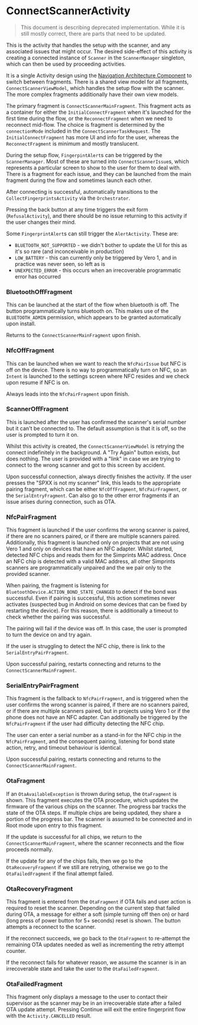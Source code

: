 # ConnectScannerActivity

> This document is describing deprecated implementation. While it is still mostly correct, there are parts that need to be updated. 

This is the activity that handles the setup with the scanner, and any associated issues that might occur.
The desired side-effect of this activity is creating a connected instance of `Scanner` in the `ScannerManager` singleton, which can then be used by proceeding activities.

It is a single Activity design using the [Navigation Architecture Component](https://developer.android.com/guide/navigation) to switch between fragments.
There is a shared view model for all fragments, `ConnectScannerViewModel`, which handles the setup flow with the scanner.
The more complex fragments additionally have their own view models.

The primary fragment is `ConnectScannerMainFragment`.
This fragment acts as a container for either the `InitialConnectFragment` when it's launched for the first time during the flow, or the `ReconnectFragment` when we need to reconnect mid-flow.
The choice is fragment is determined by the `connectionMode` included in the `ConnectScannerTaskRequest`.
The `InitialConnectFragment` has more UI and info for the user, whereas the `ReconnectFragment` is minimum and mostly translucent.

During the setup flow, `FingerpintAlert`s can be triggered by the `ScannerManager`.
Most of these are turned into `ConnectScannerIssue`s, which represents a particular screen to show to the user for them to deal with.
There is a fragment for each issue, and they can be launched from the main fragment during the flow and sometimes launch each other.

After connecting is successful, automatically transitions to the `CollectFingerprintsActivity` via the `Orchestrator`.

Pressing the back button at any time triggers the exit form (`RefusalActivity`), and there should be no issue returning to this activity if the user changes their mind.

Some `FingerprintAlert`s can still trigger the `AlertActivity`. These are:
- `BLUETOOTH_NOT_SUPPORTED` - we didn't bother to update the UI for this as it's so rare (and inconceivable in production)
- `LOW_BATTERY` - this can currently only be triggered by Vero 1, and in practice was never seen, so left as is
- `UNEXPECTED_ERROR` - this occurs when an irrecoverable programmatic error has occurred

### BluetoothOffFragment
This can be launched at the start of the flow when bluetooth is off.
The button programmatically turns bluetooth on.
This makes use of the `BLUETOOTH_ADMIN` permission, which appears to be granted automatically upon install.

Returns to the `ConnectScannerMainFragment` upon finish.

### NfcOffFragment
This can be launched when we want to reach the `NfcPairIssue` but NFC is off on the device.
There is no way to programmatically turn on NFC, so an `Intent` is launched to the settings screen where NFC resides and we check upon resume if NFC is on.

Always leads into the `NfcPairFragment` upon finish.

### ScannerOffFragment
This is launched after the user has confirmed the scanner's serial number but it can't be connected to.
The default assumption is that it is off, so the user is prompted to turn it on.

Whilst this activity is created, the `ConnectScannerViewModel` is retrying the connect indefinitely in the background.
A "Try Again" button exists, but does nothing.
The user is provided with a "link" in case we are trying to connect to the wrong scanner and got to this screen by accident.

Upon successful connection, always directly finishes the activity.
If the user presses the "SPXX is not my scanner" link, this leads to the appropriate pairing fragment, which can be either `NfcOffFragment`, `NfcPairFragment`, or the `SerialEntryFragment`.
Can also go to the other error fragments if an issue arises during connection, such as OTA.

### NfcPairFragment
This fragment is launched if the user confirms the wrong scanner is paired, if there are no scanners paired, or if there are multiple scanners paired.
Additionally, this fragment is launched only on projects that are not using Vero 1 and only on devices that have an NFC adapter.
Whilst started, detected NFC chips and reads them for the Simprints MAC address.
Once an NFC chip is detected with a valid MAC address, all other Simprints scanners are programmatically unpaired and the we pair only to the provided scanner.

When pairing, the fragment is listening for `BluetoothDevice.ACTION_BOND_STATE_CHANGED` to detect if the bond was successful.
Even if pairing is successful, this action sometimes never activates (suspected bug in Android on some devices that can be fixed by restarting the device).
For this reason, there is additionally a timeout to check whether the pairing was successful.

The pairing will fail if the device was off. In this case, the user is prompted to turn the device on and try again.

If the user is struggling to detect the NFC chip, there is link to the `SerialEntryPairFragment`.

Upon successful pairing, restarts connecting and returns to the `ConnectScannerMainFragment`.

### SerialEntryPairFragment
This fragment is the fallback to `NfcPairFragment`, and is triggered when the user confirms the wrong scanner is paired, if there are no scanners paired, or if there are multiple scanners paired, but in projects using Vero 1 or if the phone does not have an NFC adapter.
Can additionally be triggered by the `NfcPairFragment` if the user had difficulty detecting the NFC chip.

The user can enter a serial number as a stand-in for the NFC chip in the `NfcPairFragment`, and the consequent pairing, listening for bond state action, retry, and timeout behaviour is identical.

Upon successful pairing, restarts connecting and returns to the `ConnectScannerMainFragment`.

### OtaFragment
If an `OtaAvailableException` is thrown during setup, the `OtaFragment` is shown.
This fragment executes the OTA procedure, which updates the firmware of the various chips on the scanner.
The progress bar tracks the state of the OTA steps. If multiple chips are being updated, they share a portion of the progress bar.
The scanner is assumed to be connected and in Root mode upon entry to this fragment.

If the update is successful for all chips, we return to the `ConnectScannerMainFragment`, where the scanner reconnects and the flow proceeds normally.

If the update for any of the chips fails, then we go to the `OtaRecoveryFragment` if we still are retrying, otherwise we go to the `OtaFailedFragment` if the final attempt failed.

### OtaRecoveryFragment
This fragment is entered from the `OtaFragment` if OTA fails and user action is required to reset the scanner.
Depending on the current step that failed during OTA, a message for either a soft (simple turning off then on) or hard (long press of power button for 5+ seconds) reset is shown.
The button attempts a reconnect to the scanner.

If the reconnect succeeds, we go back to the `OtaFragment` to re-attempt the remaining OTA updates needed as well as incrementing the retry attempt counter.

If the reconnect fails for whatever reason, we assume the scanner is in an irrecoverable state and take the user to the `OtaFailedFragment`. 

### OtaFailedFragment
This fragment only displays a message to the user to contact their supervisor as the scanner may be in an irrecoverable state after a failed OTA update attempt.
Pressing Continue will exit the entire fingerprint flow with the `Activity.CANCELLED` result.
